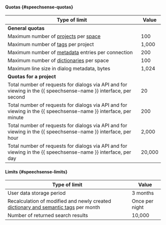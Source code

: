 #### Quotas {#speechsense-quotas}

Type of limit | Value
----- | -----
**General quotas** |
Maximum number of [projects](../speechsense/concepts/resources-hierarchy.md#project) per [space](../speechsense/concepts/resources-hierarchy.md#space) | 100
Maximum number of [tags](../speechsense/concepts/tags.md) per project | 1,000
Maximum number of [metadata](../speechsense/concepts/resources-hierarchy.md#connection) entries per connection | 200
Maximum number of [dictionaries](../speechsense/concepts/dictionaries) per space | 100
Maximum line size in dialog metadata, bytes | 1,024
**Quotas for a project** |
Total number of requests for dialogs via API and for viewing in the {{ speechsense-name }} interface, per second | 20
Total number of requests for dialogs via API and for viewing in the {{ speechsense-name }} interface, per minute | 200
Total number of requests for dialogs via API and for viewing in the {{ speechsense-name }} interface, per hour | 2,000
Total number of requests for dialogs via API and for viewing in the {{ speechsense-name }} interface, per day | 20,000


#### Limits {#speechsense-limits}

Type of limit | Value
----- | -----
User data storage period | 3 months
Recalculation of modified and newly created [dictionary and semantic tags](../speechsense/concepts/tags.md) per month | Once per night
Number of returned search results | 10,000
